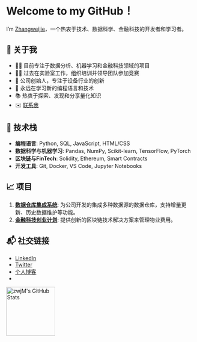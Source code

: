 # Welcome to my GitHub！

I’m [Zhangweijie](https://github.com/Zhangweijie)，一个热衷于技术、数据科学、金融科技的开发者和学习者。

## 🚀 关于我
- 👨‍💻 目前专注于数据分析、机器学习和金融科技领域的项目
- 🧑‍🔬 过去在实验室工作，组织培训并领导团队参加竞赛
- 💼 公司创始人，专注于设备行业的创新
- 🌱 永远在学习新的编程语言和技术
- 📚 热衷于探索、发现和分享量化知识
- ✉️ [联系我](mailto:youremail@example.com)

## 🔧 技术栈
- **编程语言**: Python, SQL, JavaScript, HTML/CSS
- **数据科学与机器学习**: Pandas, NumPy, Scikit-learn, TensorFlow, PyTorch
- **区块链与FinTech**: Solidity, Ethereum, Smart Contracts
- **开发工具**: Git, Docker, VS Code, Jupyter Notebooks

## 📈 项目
1. **[数据仓库集成系统](https://github.com/zwjM/data-warehouse)**: 为公司开发的集成多种数据源的数据仓库，支持增量更新、历史数据维护等功能。
2. **[金融科技创业计划](https://github.com/zwjM/fintech-project)**: 提供创新的区块链技术解决方案来管理物业费用。

## 📬 社交链接
- [LinkedIn](https://www.linkedin.com/in/zhangweijie)
- [Twitter](https://twitter.com/zwjM)
- [个人博客](https://zhangweijie.blog)
- 
<img height="130px" src="https://github-readme-stats.vercel.app/api?username=zwjM&hide_title=true&show_icons=true&hide=issues&include_all_commits=true&count_private=true&theme=graywhite&hide_border=true&bg_color=45,ff7979,ffd479,fffc79,73fa79" alt="zwjM's GitHub Stats">
